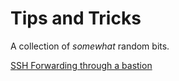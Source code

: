 # Tips and Tricks

A collection of *somewhat* random bits.

[SSH Forwarding through a bastion](./SSH_through_a_bastion.md)

